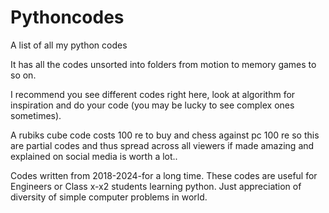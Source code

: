 # Pythoncodes
A list of all my python codes

It has all the codes unsorted into folders from motion to memory games to so on.

I recommend you see different codes right here, look at algorithm for inspiration and do your code (you may be lucky to see complex ones sometimes).

A rubiks cube code costs 100 re to buy and chess against pc 100 re so this are partial codes and thus spread across all viewers if made amazing and explained on social media is worth a lot..

Codes written from 2018-2024-for a long time. These codes are useful for Engineers or Class x-x2 students learning python. Just appreciation of diversity of simple computer problems in world.
